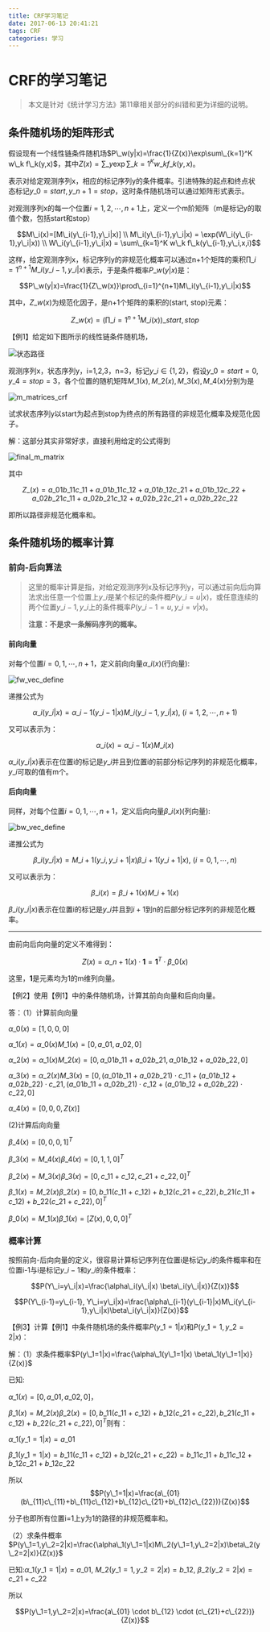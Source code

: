 ```yaml
---
title: CRF学习笔记
date: 2017-06-13 20:41:21
tags: CRF
categories: 学习
---
```


# CRF的学习笔记

> 本文是针对《统计学习方法》第11章相关部分的纠错和更为详细的说明。

## 条件随机场的矩阵形式

假设现有一个线性链条件随机场$P\_w(y|x)=\frac{1}{Z(x)}\exp\sum\_{k=1}^K w\_k f\_k(y,x)$，其中$Z(x)=\sum\_y \exp \sum\_{k=1}^K w\_k f\_k(y,x)$。

表示对给定观测序列x，相应的标记序列y的条件概率。引进特殊的起点和终点状态标记$y\_0=start, y\_{n+1}=stop$，这时条件随机场可以通过矩阵形式表示。

对观测序列x的每一个位置$i=1,2,\cdots ,n+1$上，定义一个m阶矩阵（m是标记y的取值个数，包括start和stop）

$$M\_i(x)=[M\_i(y\_{i-1},y\_i|x)] \\
M\_i(y\_{i-1},y\_i|x) = \exp(W\_i(y\_{i-1},y\_i|x)) \\
W\_i(y\_{i-1},y\_i|x) = \sum\_{k=1}^K w\_k f\_k(y\_{i-1},y\_i,x,i)$$

这样，给定观测序列x，标记序列y的非规范化概率可以通过n+1个矩阵的乘积$\prod\_{i=1}^{n+1}M\_i(y\_{i-1},y\_i|x)$表示，于是条件概率$P\_w(y|x)$是：

$$P\_w(y|x)=\frac{1}{Z\_w(x)}\prod\_{i=1}^{n+1}M\_i(y\_{i-1},y\_i|x)$$

其中，$Z\_w(x)$为规范化因子，是n+1个矩阵的乘积的(start, stop)元素：

$$Z\_w(x)=\left( \prod\_{i=1}^{n+1}M\_i(x)\right)\_{start,stop}$$

【例1】给定如下图所示的线性链条件随机场，

![状态路径](http://7xnh8y.com1.z0.glb.clouddn.com/%E7%8A%B6%E6%80%81%E8%B7%AF%E5%BE%84.png)

观测序列x，状态序列y，i=1,2,3，n=3，标记$y\_i\in \{1,2\}$，假设$y\_0=start=0, y\_4=stop=3$，各个位置的随机矩阵$M\_1(x),M\_2(x),M\_3(x),M\_4(x)$分别为是

![m_matrices_crf](http://7xnh8y.com1.z0.glb.clouddn.com/m_matrix_crf.png)

试求状态序列y以start为起点到stop为终点的所有路径的非规范化概率及规范化因子。

解：这部分其实非常好求，直接利用给定的公式得到

![final_m_matrix](http://7xnh8y.com1.z0.glb.clouddn.com/final_m_matrix_crf.png)

其中

$$Z\_(x) =a\_{01}b\_{11}c\_{11}+a\_{01}b\_{11}c\_{12}+a\_{01}b\_{12}c\_{21}+a\_{01}b\_{12}c\_{22} + a\_{02}b\_{21}c\_{11}+a\_{02}b\_{21}c\_{12}+a\_{02}b\_{22}c\_{21}+a\_{02}b\_{22}c\_{22}$$

即所以路径非规范化概率和。



## 条件随机场的概率计算

### 前向-后向算法

> 这里的概率计算是指，对给定观测序列x及标记序列y，可以通过前向后向算法求出任意一个位置上$y\_i$是某个标记的条件概$P(y\_i=u|x)$，或任意连续的两个位置$y\_{i-1},y\_i$上的条件概率$P(y\_{i-1}=u,y\_i=v|x)$。
>
> **注意：不是求一条解码序列的概率。**

#### 前向向量

对每个位置$i=0,1,\cdots ,n+1$，定义前向向量$\alpha\_i(x)$(行向量):

![fw_vec_define](http://7xnh8y.com1.z0.glb.clouddn.com/forward_vec_crf.png)

递推公式为

$$\alpha\_i(y\_i|x)=\alpha\_{i-1}(y\_{i-1}|x)M\_i(y\_{i-1},y\_i|x) \text{, }(i=1,2,\cdots,n+1)$$

又可以表示为：

$$\alpha\_i(x)=\alpha\_{i-1}(x)M\_i(x)$$

$\alpha\_i(y\_i|x)$表示在位置i的标记是$y\_i$并且到位置i的前部分标记序列的非规范化概率，$y\_i$可取的值有m个。

#### 后向向量

同样，对每个位置$i=0,1,\cdots ,n+1$，定义后向向量$\beta\_i(x)$(列向量):

![bw_vec_define](http://7xnh8y.com1.z0.glb.clouddn.com/backward_vec_crf.png)

递推公式为

$$\beta\_i(y\_i|x)=M\_{i+1}(y\_i,y\_{i+1}|x)\beta\_{i+1}(y\_{i+1}|x) \text{, }(i=0,1,\cdots,n)$$

又可以表示为：

$$\beta\_i(x)=\beta\_{i+1}(x)M\_{i+1}(x)$$

$\beta\_i(y\_i|x)$表示在位置i的标记是$y\_i$并且到$i+1$到n的后部分标记序列的非规范化概率。

------

由前向后向向量的定义不难得到：

$$Z(x)=\alpha\_{n+1}(x)\cdot \mathbf{1}=\mathbf{1}^T \cdot \beta\_0(x)$$

这里，$\mathbf{1}$是元素均为1的m维列向量。

【例2】使用【例1】中的条件随机场，计算其前向向量和后向向量。

答：（1）计算前向向量

$\alpha\_0(x)=[1,0,0,0]$

$\alpha\_1(x) = \alpha\_0(x)M\_1(x)=[0,a\_{01},a\_{02}, 0]$

$\alpha\_2(x) = \alpha\_1(x)M\_2(x)=[0,a\_{01}b\_{11}+a\_{02}b\_{21},a\_{01}b\_{12}+a\_{02}b\_{22}, 0]$

$\alpha\_3(x) = \alpha\_2(x)M\_3(x)=[0,(a\_{01}b\_{11}+a\_{02}b\_{21}) \cdot c\_{11}+(a\_{01}b\_{12}+a\_{02}b\_{22}) \cdot c\_{21}, (a\_{01}b\_{11}+a\_{02}b\_{21}) \cdot c\_{12}+(a\_{01}b\_{12}+a\_{02}b\_{22}) \cdot c\_{22},0]$

$\alpha\_4(x)=[0,0,0,Z(x)]$

(2)计算后向向量

$\beta\_4(x) = [0,0,0,1]^T$

$\beta\_3(x)=M\_4(x)\beta\_4(x)=[0,1,1,0]^T$

$\beta\_2(x)=M\_3(x)\beta\_3(x)=[0,c\_{11}+c\_{12},c\_{21}+c\_{22},0]^T$

$\beta\_1(x)=M\_2(x)\beta\_2(x)=[0,b\_{11}(c\_{11}+c\_{12})+b\_{12}(c\_{21}+c\_{22}),b\_{21}(c\_{11}+c\_{12})+b\_{22}(c\_{21}+c\_{22}),0]^T$

$\beta\_0(x)=M\_1(x)\beta\_1(x)=[Z(x),0,0,0]^T$

### 概率计算

按照前向-后向向量的定义，很容易计算标记序列在位置i是标记$y\_i$的条件概率和在位置i-1与i是标记$y\_{i-1}$和$y\_i$的条件概率：

$$P(Y\_i=y\_i|x)=\frac{\alpha\_i(y\_i|x) \beta\_i(y\_i|x)}{Z(x)}$$

$$P(Y\_{i-1}=y\_{i-1}, Y\_i=y\_i|x)=\frac{\alpha\_{i-1}(y\_{i-1}|x)M\_i(y\_{i-1},y\_i|x)\beta\_i(y\_i|x)}{Z(x)}$$

【例3】计算【例1】中条件随机场的条件概率$P(y\_1=1|x)$和$P(y\_1=1,y\_2=2|x)$：

解：（1）求条件概率$P(y\_1=1|x)=\frac{\alpha\_1(y\_1=1|x) \beta\_1(y\_1=1|x)}{Z(x)}$

已知:

$\alpha\_1(x) =[0,a\_{01},a\_{02}, 0]$，

$\beta\_1(x)=M\_2(x)\beta\_2(x)=[0,b\_{11}(c\_{11}+c\_{12})+b\_{12}(c\_{21}+c\_{22}),b\_{21}(c\_{11}+c\_{12})+b\_{22}(c\_{21}+c\_{22}),0]^T$则有：

$\alpha\_1(y\_1=1|x)=a\_{01}$

$\beta\_1(y\_1=1|x)=b\_{11}(c\_{11}+c\_{12})+b\_{12}(c\_{21}+c\_{22})=b\_{11}c\_{11}+b\_{11}c\_{12}+b\_{12}c\_{21}+b\_{12}c\_{22}$

所以
$$P(y\_1=1|x)=\frac{a\_{01}(b\_{11}c\_{11}+b\_{11}c\_{12}+b\_{12}c\_{21}+b\_{12}c\_{22})}{Z(x)}$$

分子也即所有位置i=1上y为1的路径的非规范概率和。

（2）求条件概率$P(y\_1=1,y\_2=2|x)=\frac{\alpha\_1(y\_1=1|x)M\_2(y\_1=1,y\_2=2|x)\beta\_2(y\_2=2|x)}{Z(x)}$

已知:$\alpha\_1(y\_1=1|x)=a\_{01}$, $M\_2(y\_1=1,y\_2=2|x)=b\_{12}$, $\beta\_2(y\_2=2|x)=c\_{21}+c\_{22}$

所以

$$P(y\_1=1,y\_2=2|x)=\frac{a\_{01} \cdot b\_{12} \cdot (c\_{21}+c\_{22})}{Z(x)}$$